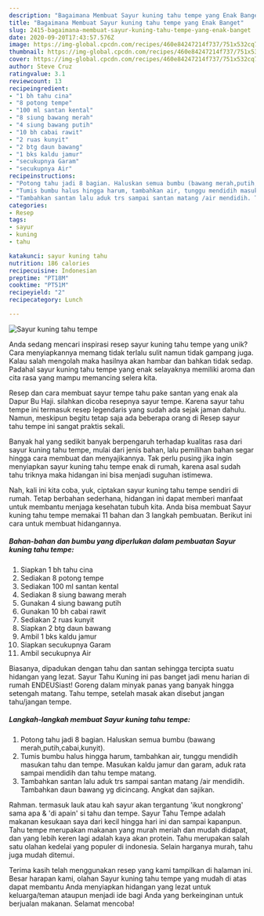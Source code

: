 ```yaml
---
description: "Bagaimana Membuat Sayur kuning tahu tempe yang Enak Banget"
title: "Bagaimana Membuat Sayur kuning tahu tempe yang Enak Banget"
slug: 2415-bagaimana-membuat-sayur-kuning-tahu-tempe-yang-enak-banget
date: 2020-09-20T17:43:57.576Z
image: https://img-global.cpcdn.com/recipes/460e84247214f737/751x532cq70/sayur-kuning-tahu-tempe-foto-resep-utama.jpg
thumbnail: https://img-global.cpcdn.com/recipes/460e84247214f737/751x532cq70/sayur-kuning-tahu-tempe-foto-resep-utama.jpg
cover: https://img-global.cpcdn.com/recipes/460e84247214f737/751x532cq70/sayur-kuning-tahu-tempe-foto-resep-utama.jpg
author: Steve Cruz
ratingvalue: 3.1
reviewcount: 13
recipeingredient:
- "1 bh tahu cina"
- "8 potong tempe"
- "100 ml santan kental"
- "8 siung bawang merah"
- "4 siung bawang putih"
- "10 bh cabai rawit"
- "2 ruas kunyit"
- "2 btg daun bawang"
- "1 bks kaldu jamur"
- "secukupnya Garam"
- "secukupnya Air"
recipeinstructions:
- "Potong tahu jadi 8 bagian. Haluskan semua bumbu (bawang merah,putih,cabai,kunyit)."
- "Tumis bumbu halus hingga harum, tambahkan air, tunggu mendidih masukan tahu dan tempe. Masukan kaldu jamur dan garam, aduk rata sampai mendidih dan tahu tempe matang."
- "Tambahkan santan lalu aduk trs sampai santan matang /air mendidih. Tambahkan daun bawang yg dicincang. Angkat dan sajikan."
categories:
- Resep
tags:
- sayur
- kuning
- tahu

katakunci: sayur kuning tahu 
nutrition: 186 calories
recipecuisine: Indonesian
preptime: "PT18M"
cooktime: "PT51M"
recipeyield: "2"
recipecategory: Lunch

---
```



![Sayur kuning tahu tempe](https://img-global.cpcdn.com/recipes/460e84247214f737/751x532cq70/sayur-kuning-tahu-tempe-foto-resep-utama.jpg)

Anda sedang mencari inspirasi resep sayur kuning tahu tempe yang unik? Cara menyiapkannya memang tidak terlalu sulit namun tidak gampang juga. Kalau salah mengolah maka hasilnya akan hambar dan bahkan tidak sedap. Padahal sayur kuning tahu tempe yang enak selayaknya memiliki aroma dan cita rasa yang mampu memancing selera kita.

Resep dan cara membuat sayur tempe tahu pake santan yang enak ala Dapur Bu Haji. silahkan dicoba resepnya sayur tempe. Karena sayur tahu tempe ini termasuk resep legendaris yang sudah ada sejak jaman dahulu. Namun, meskipun begitu tetap saja ada beberapa orang di Resep sayur tahu tempe ini sangat praktis sekali.

Banyak hal yang sedikit banyak berpengaruh terhadap kualitas rasa dari sayur kuning tahu tempe, mulai dari jenis bahan, lalu pemilihan bahan segar hingga cara membuat dan menyajikannya. Tak perlu pusing jika ingin menyiapkan sayur kuning tahu tempe enak di rumah, karena asal sudah tahu triknya maka hidangan ini bisa menjadi suguhan istimewa.


Nah, kali ini kita coba, yuk, ciptakan sayur kuning tahu tempe sendiri di rumah. Tetap berbahan sederhana, hidangan ini dapat memberi manfaat untuk membantu menjaga kesehatan tubuh kita. Anda bisa membuat Sayur kuning tahu tempe memakai 11 bahan dan 3 langkah pembuatan. Berikut ini cara untuk membuat hidangannya.

<!--inarticleads1-->

##### Bahan-bahan dan bumbu yang diperlukan dalam pembuatan Sayur kuning tahu tempe:

1. Siapkan 1 bh tahu cina
1. Sediakan 8 potong tempe
1. Sediakan 100 ml santan kental
1. Sediakan 8 siung bawang merah
1. Gunakan 4 siung bawang putih
1. Gunakan 10 bh cabai rawit
1. Sediakan 2 ruas kunyit
1. Siapkan 2 btg daun bawang
1. Ambil 1 bks kaldu jamur
1. Siapkan secukupnya Garam
1. Ambil secukupnya Air


Biasanya, dipadukan dengan tahu dan santan sehingga tercipta suatu hidangan yang lezat. Sayur Tahu Kuning ini pas banget jadi menu harian di rumah ENDEUSiast! Goreng dalam minyak panas yang banyak hingga setengah matang. Tahu tempe, setelah masak akan disebut jangan tahu/jangan tempe. 

<!--inarticleads2-->

##### Langkah-langkah membuat Sayur kuning tahu tempe:

1. Potong tahu jadi 8 bagian. Haluskan semua bumbu (bawang merah,putih,cabai,kunyit).
1. Tumis bumbu halus hingga harum, tambahkan air, tunggu mendidih masukan tahu dan tempe. Masukan kaldu jamur dan garam, aduk rata sampai mendidih dan tahu tempe matang.
1. Tambahkan santan lalu aduk trs sampai santan matang /air mendidih. Tambahkan daun bawang yg dicincang. Angkat dan sajikan.


Rahman. termasuk lauk atau kah sayur akan tergantung &#39;ikut nongkrong&#39; sama apa &amp; &#39;di apain&#39; si tahu dan tempe. Sayur Tahu Tempe adalah makanan kesukaan saya dari kecil hingga hari ini dan sampai kapanpun. Tahu tempe merupakan makanan yang murah meriah dan mudah didapat, dan yang lebih keren lagi adalah kaya akan protein. Tahu merupakan salah satu olahan kedelai yang populer di indonesia. Selain harganya murah, tahu juga mudah ditemui. 

Terima kasih telah menggunakan resep yang kami tampilkan di halaman ini. Besar harapan kami, olahan Sayur kuning tahu tempe yang mudah di atas dapat membantu Anda menyiapkan hidangan yang lezat untuk keluarga/teman ataupun menjadi ide bagi Anda yang berkeinginan untuk berjualan makanan. Selamat mencoba!
